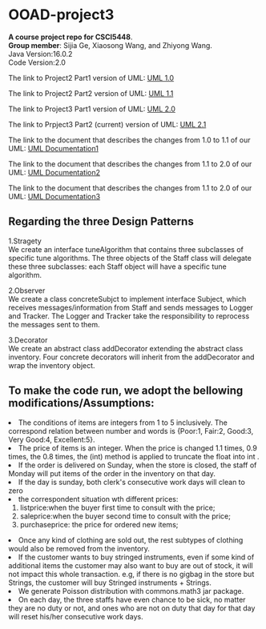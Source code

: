 # OOAD-project3
**A course project repo for CSCI5448**. <br>
**Group member**: Sijia Ge, Xiaosong Wang, and Zhiyong Wang.<br>
Java Version:16.0.2 <br>
Code Version:2.0 <br>


The link to Project2 Part1 version of UML:
[UML 1.0](https://drive.google.com/file/d/1DqevxZm52xK2XGYTwmdSzqwT_yVpVpwH/view?usp=sharing)
<br>

The link to Project2 Part2 version of UML:
[UML 1.1](https://drive.google.com/file/d/1VHzqbyiT67pNIZOGk6VxLyTKSjVw6SfF/view?usp=sharing)
<br>

The link to Project3 Part1 version of UML:
[UML 2.0](https://drive.google.com/file/d/1m1sBKMnuXuZXXbP9N78wuhJgt7NsPCx_/view?usp=sharing)
<br>

The link to Prpject3 Part2 (current) version of UML:
[UML 2.1](https://drive.google.com/file/d/1m1sBKMnuXuZXXbP9N78wuhJgt7NsPCx_/view?usp=sharing)
<br>

The link to the document that describes the changes from 1.0 to 1.1 of our UML: 
[UML Documentation1](https://docs.google.com/document/d/1-oRimywqX2OO93JRNCVeBiB7w9DjRaM1/edit?usp=sharing&ouid=107958256533487600087&rtpof=true&sd=true) <br>

The link to the document that describes the changes from 1.1 to 2.0 of our UML: 
[UML Documentation2](https://docs.google.com/document/d/1BesRkDBqgKqdcQbCI5BAd9jSxvViktC3CdPi2sptryk/edit?usp=sharing) <br>

The link to the document that describes the changes from 1.1 to 2.0 of our UML: 
[UML Documentation3](https://docs.google.com/document/d/1SlzilDsgJlP43i0qHNBBo2lF20u1aGkEvNOy1AfkgkM/edit?usp=sharing) <br>

## Regarding the three Design Patterns
1.Stragety  <br>
We create an interface tuneAlgorithm that contains three subclasses of specific tune algorithms. The three objects of the Staff class will delegate these three subclasses: each Staff object will have a specific tune algorithm. <br>

2.Observer  <br>
We create a class concreteSubjct to implement interface Subject, which receives messages/information from Staff and sends messages to Logger and Tracker. The Logger and Tracker take the responsibility to reprocess the messages sent to them. <br>

3.Decorator <br>
We create an abstract class addDecorator extending the abstract class inventory. Four concrete decorators will inherit from the addDecorator and wrap the inventory object. <br>

## To make the code run, we adopt the bellowing modifications/Assumptions:
<li> The conditions of items are integers from 1 to 5 inclusively. The correspond relation between number and words is {Poor:1, Fair:2, Good:3, Very Good:4, Excellent:5}.</li>
<li> The price of items is an integer. When the price is changed 1.1 times, 0.9 times, the 0.8 times, the (int) method is applied to truncate the float into int .</li>
<li> If the order is delivered on Sunday, when the store is closed, the staff of Monday will put items of the order in the inventory on that day.</li>
<li> If the day is sunday, both clerk's consecutive work days will clean to zero</li>
<li> the correspondent situation wth different prices: 
  <ol> 
    <li>listprice:when the buyer first time to consult with the price;</li>
    <li>saleprice:when the buyer second time to consult with the price;</li>
    <li>purchaseprice: the price for ordered new items;</li>
    </ol>

<li> Once any kind of clothing are sold out, the rest subtypes of clothing would also be removed from the inventory. </li>
<li> If the customer wants to buy stringed instruments, even if some kind of additional items the customer may also want to buy are out of stock, it will not impact this whole transaction. e.g, if there is no gigbag in the store but Strings, the customer will buy Stringed instruments + Strings.</li>

<li> We generate Poisson distribution with commons.math3 jar package.</li>
<li> On each day, the three staffs have even chance to be sick, no matter they are no duty or not, and ones who are not on duty that day for that day will reset his/her consecutive work days.</li> 
